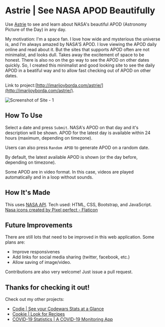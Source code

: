 # Astrie | See NASA APOD Beautifully

Use [Astrie](http://imarijoyborda.com/astrie/) to see and learn about NASA's beautiful APOD (Astronomy Picture of the Day) in any day. 

My motivation: I'm a space fan. I love how wide and mysterious the universe is, and I'm always amazed by NASA'S APOD. I love viewing the APOD daily online and read about it. But the sites that supports APOD often are not minimalist, and looks dull. Takes away the excitement of space to be honest. There is also no on the go way to see the APOD on other dates quickly. So, I created this minimalist and good looking site to see the daily APOD in a beatiful way and to allow fast checking out of APOD on other dates.

Link to project:[http://imarijoyborda.com/astrie/](http://imarijoyborda.com/astrie/). 

![Screenshot of Site - 1](assets/readme/readme-1.png)

## How To Use
Select a date and press `Submit`. NASA's APOD on that day and it's description will be shown. APOD for the latest day is available within 24 hours (maximum, depending on timezone). 

Users can also press `Random APOD` to generate APOD on a random date.

By default, the latest available APOD is shown (or the day before, depending on timezone).

Some APOD are in video format. In this case, videos are played automatically and in a loop without sounds.

## How It's Made
This uses [NASA API](https://api.nasa.gov). Tech used: HTML, CSS, Bootstrap, and JavaScript. <a href="https://www.flaticon.com/free-icons/nasa" title="nasa icons">Nasa icons created by Pixel perfect - Flaticon</a>

## Future Improvements
There are still lots that need to be improved in this web application. Some plans are:
* Improve responsivenes
* Add links for social media sharing (twitter, facebook, etc.)
* Allow saving of image/video.

Contributions are also very welcome! Just issue a pull request.

## Thanks for checking it out!
Check out my other projects:
* [Codie | See your Codewars Stats at a Glance](https://github.com/ijborda/codie)
* [Cookie | Look for Recipes](https://github.com/ijborda/cookie)
* [COVID-19 Statistics | A COVID-19 Monitoring App](https://github.com/ijborda/covid19-statistics)
